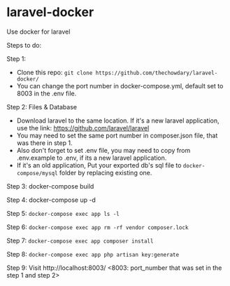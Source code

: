 # laravel-docker
Use docker for laravel

Steps to do:

Step 1: 
- Clone this repo: ```git clone https://github.com/thechowdary/laravel-docker/```
- You can change the port number in docker-compose.yml, default set to 8003 in the .env file.

Step 2: Files & Database
- Download laravel to the same location. If it's a new laravel application, use the link: https://github.com/laravel/laravel
- You may need to set the same port number in composer.json file, that was there in step 1.
- Also don't forget to set .env file, you may need to copy from .env.example to .env, if its a new laravel application.
- If it's an old application, Put your exported db's sql file to `docker-compose/mysql` folder by replacing existing one.

Step 3: docker-compose build

Step 4: docker-compose up -d

Step 5: `docker-compose exec app ls -l`

Step 6: `docker-compose exec app rm -rf vendor composer.lock`

Step 7: `docker-compose exec app composer install`

Step 8: `docker-compose exec app php artisan key:generate`

Step 9: Visit http://localhost:8003/ <8003: port_number that was set in the step 1 and step 2>
